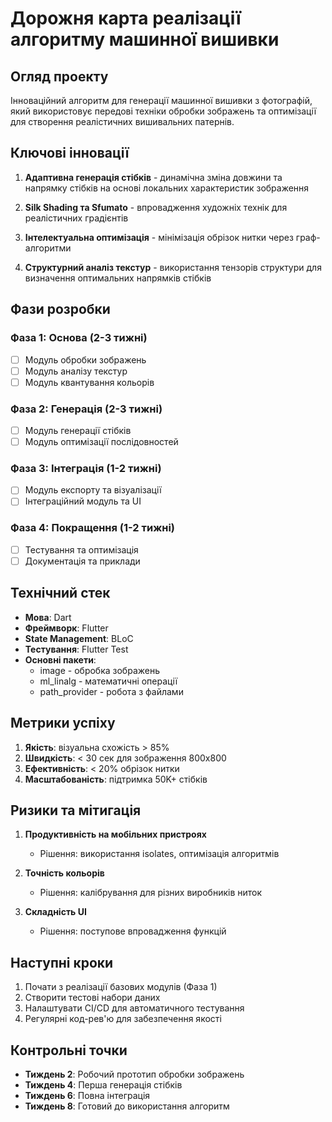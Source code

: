 # Дорожня карта реалізації алгоритму машинної вишивки

## Огляд проекту

Інноваційний алгоритм для генерації машинної вишивки з фотографій, який використовує передові техніки обробки зображень та оптимізації для створення реалістичних вишивальних патернів.

## Ключові інновації

1. **Адаптивна генерація стібків** - динамічна зміна довжини та напрямку стібків на основі локальних характеристик зображення

2. **Silk Shading та Sfumato** - впровадження художніх технік для реалістичних градієнтів

3. **Інтелектуальна оптимізація** - мінімізація обрізок нитки через граф-алгоритми

4. **Структурний аналіз текстур** - використання тензорів структури для визначення оптимальних напрямків стібків

## Фази розробки

### Фаза 1: Основа (2-3 тижні)
- [ ] Модуль обробки зображень
- [ ] Модуль аналізу текстур
- [ ] Модуль квантування кольорів

### Фаза 2: Генерація (2-3 тижні)
- [ ] Модуль генерації стібків
- [ ] Модуль оптимізації послідовностей

### Фаза 3: Інтеграція (1-2 тижні)
- [ ] Модуль експорту та візуалізації
- [ ] Інтеграційний модуль та UI

### Фаза 4: Покращення (1-2 тижні)
- [ ] Тестування та оптимізація
- [ ] Документація та приклади

## Технічний стек

- **Мова**: Dart
- **Фреймворк**: Flutter
- **State Management**: BLoC
- **Тестування**: Flutter Test
- **Основні пакети**:
  - image - обробка зображень
  - ml_linalg - математичні операції
  - path_provider - робота з файлами

## Метрики успіху

1. **Якість**: візуальна схожість > 85%
2. **Швидкість**: < 30 сек для зображення 800x800
3. **Ефективність**: < 20% обрізок нитки
4. **Масштабованість**: підтримка 50K+ стібків

## Ризики та мітигація

1. **Продуктивність на мобільних пристроях**
   - Рішення: використання isolates, оптимізація алгоритмів

2. **Точність кольорів**
   - Рішення: калібрування для різних виробників ниток

3. **Складність UI**
   - Рішення: поступове впровадження функцій

## Наступні кроки

1. Почати з реалізації базових модулів (Фаза 1)
2. Створити тестові набори даних
3. Налаштувати CI/CD для автоматичного тестування
4. Регулярні код-рев'ю для забезпечення якості

## Контрольні точки

- **Тиждень 2**: Робочий прототип обробки зображень
- **Тиждень 4**: Перша генерація стібків
- **Тиждень 6**: Повна інтеграція
- **Тиждень 8**: Готовий до використання алгоритм